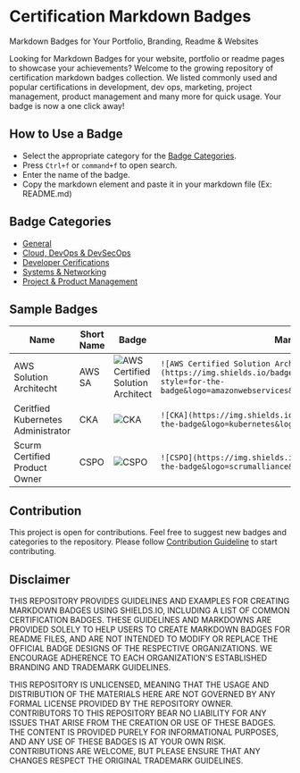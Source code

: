 # Certification Markdown Badges
Markdown Badges for Your Portfolio, Branding, Readme &amp; Websites

Looking for Markdown Badges for your website, portfolio or readme pages to showcase your achievements? Welcome to the growing repository of certification markdown badges collection. We listed commonly used and popular certifications in development, dev ops, marketing, project management, product management and many more for quick usage. Your badge is now a one click away!

## How to Use a Badge

- Select the appropriate category for the [Badge Categories](#badge-categories).
- Press `Ctrl+f` or `command+f` to open search.
- Enter the name of the badge.
- Copy the markdown element and paste it in your markdown file (Ex: README.md)

## Badge Categories
- [General](./general.md)
- [Cloud, DevOps & DevSecOps](./cloud-devsecops.md)
- [Developer Cerifications](./developer-certifications.md)
- [Systems & Networking](./systems-networking.md)
- [Project & Product Management](./project-product-management.md)

## Sample Badges
|Name                                    |Short Name|Badge                                                                                                                                                                |Markdown|
|----------------------------------------|----------|---------------------------------------------------------------------------------------------------------------------------------------------------------------------|--------|
|AWS Solution Architecht                 |AWS SA    |![AWS Certified Solution Architect](https://img.shields.io/badge/Solution_Architect-FF9900?style=for-the-badge&logo=amazonwebservices&logoColor=ffffff&logoSize=auto)|`![AWS Certified Solution Architect](https://img.shields.io/badge/Solution_Architect-FF9900?style=for-the-badge&logo=amazonwebservices&logoColor=ffffff&logoSize=auto)`|
|Ceritfied Kubernetes Administrator      |CKA       |![CKA](https://img.shields.io/badge/CKA-326CE5?style=for-the-badge&logo=kubernetes&logoColor=ffffff&logoSize=auto)                                                   |`![CKA](https://img.shields.io/badge/CKA-326CE5?style=for-the-badge&logo=kubernetes&logoColor=ffffff&logoSize=auto)`|
|Scurm Certified Product Owner           |CSPO      |![CSPO](https://img.shields.io/badge/CSPO-009FDA?style=for-the-badge&logo=scrumalliance&logoColor=ffffff&logoSize=auto)                                              |`![CSPO](https://img.shields.io/badge/CSPO-009FDA?style=for-the-badge&logo=scrumalliance&logoColor=ffffff&logoSize=auto)`|

## Contribution
This project is open for contributions. Feel free to suggest new badges and categories to the repository. Please follow [Contribution Guideline](./CONTRIBUTING.md) to start contributing.

## Disclaimer

THIS REPOSITORY PROVIDES GUIDELINES AND EXAMPLES FOR CREATING MARKDOWN BADGES USING SHIELDS.IO, INCLUDING A LIST OF COMMON CERTIFICATION BADGES. THESE GUIDELINES AND MARKDOWNS ARE PROVIDED SOLELY TO HELP USERS TO CREATE MARKDOWN BADGES FOR README FILES, AND ARE NOT INTENDED TO MODIFY OR REPLACE THE OFFICIAL BADGE DESIGNS OF THE RESPECTIVE ORGANIZATIONS. WE ENCOURAGE ADHERENCE TO EACH ORGANIZATION'S ESTABLISHED BRANDING AND TRADEMARK GUIDELINES.

THIS REPOSITORY IS UNLICENSED, MEANING THAT THE USAGE AND DISTRIBUTION OF THE MATERIALS HERE ARE NOT GOVERNED BY ANY FORMAL LICENSE PROVIDED BY THE REPOSITORY OWNER. CONTRIBUTORS TO THIS REPOSITORY BEAR NO LIABILITY FOR ANY ISSUES THAT ARISE FROM THE CREATION OR USE OF THESE BADGES. THE CONTENT IS PROVIDED PURELY FOR INFORMATIONAL PURPOSES, AND ANY USE OF THESE BADGES IS AT YOUR OWN RISK. CONTRIBUTIONS ARE WELCOME, BUT PLEASE ENSURE THAT ANY CHANGES RESPECT THE ORIGINAL TRADEMARK GUIDELINES.
